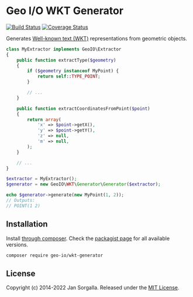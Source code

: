 Geo I/O WKT Generator
=====================

[![Build Status](https://github.com/geo-io/wkt-generator/actions/workflows/ci.yml/badge.svg?branch=main)](https://github.com/geo-io/wkt-generator/actions/workflows/ci.yml)
[![Coverage Status](https://coveralls.io/repos/github/geo-io/wkt-generator/badge.svg?branch=master)](https://coveralls.io/github/geo-io/wkt-generator?branch=master)

Generates [Well-known text (WKT)](http://en.wikipedia.org/wiki/Well-known_text)
representations from geometric objects.

```php
class MyExtractor implements GeoIO\Extractor
{
    public function extractType($geometry)
    {
        if ($geometry instanceof MyPoint) {
            return self::TYPE_POINT;
        }

        // ...
    }

    public function extractCoordinatesFromPoint($point)
    {
        return array(
            'x' => $point->getX(),
            'y' => $point->getY(),
            'z' => null,
            'm' => null,
        );
    }

    // ...
}

$extractor = MyExtractor();
$generator = new GeoIO\WKT\Generator\Generator($extractor);

echo $generator->generate(new MyPoint(1, 2));
// Outputs:
// POINT(1 2)
```

Installation
------------

Install [through composer](http://getcomposer.org). Check the
[packagist page](https://packagist.org/packages/geo-io/wkt-generator) for all
available versions.

```bash
composer require geo-io/wkt-generator
```

License
-------

Copyright (c) 2014-2022 Jan Sorgalla. Released under the [MIT License](LICENSE).
